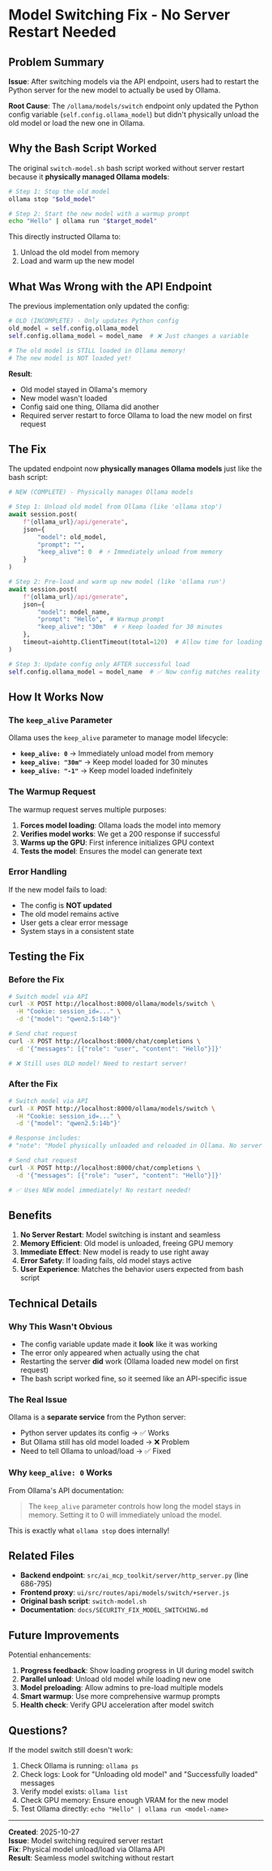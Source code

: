 # Model Switching Fix - No Server Restart Needed

## Problem Summary

**Issue**: After switching models via the API endpoint, users had to restart the Python server for the new model to actually be used by Ollama.

**Root Cause**: The `/ollama/models/switch` endpoint only updated the Python config variable (`self.config.ollama_model`) but didn't physically unload the old model or load the new one in Ollama.

## Why the Bash Script Worked

The original `switch-model.sh` bash script worked without server restart because it **physically managed Ollama models**:

```bash
# Step 1: Stop the old model
ollama stop "$old_model"

# Step 2: Start the new model with a warmup prompt
echo "Hello" | ollama run "$target_model"
```

This directly instructed Ollama to:
1. Unload the old model from memory
2. Load and warm up the new model

## What Was Wrong with the API Endpoint

The previous implementation only updated the config:

```python
# OLD (INCOMPLETE) - Only updates Python config
old_model = self.config.ollama_model
self.config.ollama_model = model_name  # ❌ Just changes a variable

# The old model is STILL loaded in Ollama memory!
# The new model is NOT loaded yet!
```

**Result**: 
- Old model stayed in Ollama's memory
- New model wasn't loaded
- Config said one thing, Ollama did another
- Required server restart to force Ollama to load the new model on first request

## The Fix

The updated endpoint now **physically manages Ollama models** just like the bash script:

```python
# NEW (COMPLETE) - Physically manages Ollama models

# Step 1: Unload old model from Ollama (like 'ollama stop')
await session.post(
    f"{ollama_url}/api/generate",
    json={
        "model": old_model,
        "prompt": "",
        "keep_alive": 0  # ⚡ Immediately unload from memory
    }
)

# Step 2: Pre-load and warm up new model (like 'ollama run')
await session.post(
    f"{ollama_url}/api/generate",
    json={
        "model": model_name,
        "prompt": "Hello",  # Warmup prompt
        "keep_alive": "30m"  # ⚡ Keep loaded for 30 minutes
    },
    timeout=aiohttp.ClientTimeout(total=120)  # Allow time for loading
)

# Step 3: Update config only AFTER successful load
self.config.ollama_model = model_name  # ✅ Now config matches reality
```

## How It Works Now

### The `keep_alive` Parameter

Ollama uses the `keep_alive` parameter to manage model lifecycle:

- **`keep_alive: 0`** → Immediately unload model from memory
- **`keep_alive: "30m"`** → Keep model loaded for 30 minutes
- **`keep_alive: "-1"`** → Keep model loaded indefinitely

### The Warmup Request

The warmup request serves multiple purposes:

1. **Forces model loading**: Ollama loads the model into memory
2. **Verifies model works**: We get a 200 response if successful
3. **Warms up the GPU**: First inference initializes GPU context
4. **Tests the model**: Ensures the model can generate text

### Error Handling

If the new model fails to load:
- The config is **NOT updated**
- The old model remains active
- User gets a clear error message
- System stays in a consistent state

## Testing the Fix

### Before the Fix
```bash
# Switch model via API
curl -X POST http://localhost:8000/ollama/models/switch \
  -H "Cookie: session_id=..." \
  -d '{"model": "qwen2.5:14b"}'

# Send chat request
curl -X POST http://localhost:8000/chat/completions \
  -d '{"messages": [{"role": "user", "content": "Hello"}]}'

# ❌ Still uses OLD model! Need to restart server!
```

### After the Fix
```bash
# Switch model via API
curl -X POST http://localhost:8000/ollama/models/switch \
  -H "Cookie: session_id=..." \
  -d '{"model": "qwen2.5:14b"}'

# Response includes:
# "note": "Model physically unloaded and reloaded in Ollama. No server restart needed."

# Send chat request
curl -X POST http://localhost:8000/chat/completions \
  -d '{"messages": [{"role": "user", "content": "Hello"}]}'

# ✅ Uses NEW model immediately! No restart needed!
```

## Benefits

1. **No Server Restart**: Model switching is instant and seamless
2. **Memory Efficient**: Old model is unloaded, freeing GPU memory
3. **Immediate Effect**: New model is ready to use right away
4. **Error Safety**: If loading fails, old model stays active
5. **User Experience**: Matches the behavior users expected from bash script

## Technical Details

### Why This Wasn't Obvious

- The config variable update made it **look** like it was working
- The error only appeared when actually using the chat
- Restarting the server **did** work (Ollama loaded new model on first request)
- The bash script worked fine, so it seemed like an API-specific issue

### The Real Issue

Ollama is a **separate service** from the Python server:
- Python server updates its config → ✅ Works
- But Ollama still has old model loaded → ❌ Problem
- Need to tell Ollama to unload/load → ✅ Fixed

### Why `keep_alive: 0` Works

From Ollama's API documentation:
> The `keep_alive` parameter controls how long the model stays in memory. Setting it to 0 will immediately unload the model.

This is exactly what `ollama stop` does internally!

## Related Files

- **Backend endpoint**: `src/ai_mcp_toolkit/server/http_server.py` (line 686-795)
- **Frontend proxy**: `ui/src/routes/api/models/switch/+server.js`
- **Original bash script**: `switch-model.sh`
- **Documentation**: `docs/SECURITY_FIX_MODEL_SWITCHING.md`

## Future Improvements

Potential enhancements:

1. **Progress feedback**: Show loading progress in UI during model switch
2. **Parallel unload**: Unload old model while loading new one
3. **Model preloading**: Allow admins to pre-load multiple models
4. **Smart warmup**: Use more comprehensive warmup prompts
5. **Health check**: Verify GPU acceleration after model switch

## Questions?

If the model switch still doesn't work:

1. Check Ollama is running: `ollama ps`
2. Check logs: Look for "Unloading old model" and "Successfully loaded" messages
3. Verify model exists: `ollama list`
4. Check GPU memory: Ensure enough VRAM for the new model
5. Test Ollama directly: `echo "Hello" | ollama run <model-name>`

---

**Created**: 2025-10-27  
**Issue**: Model switching required server restart  
**Fix**: Physical model unload/load via Ollama API  
**Result**: Seamless model switching without restart
